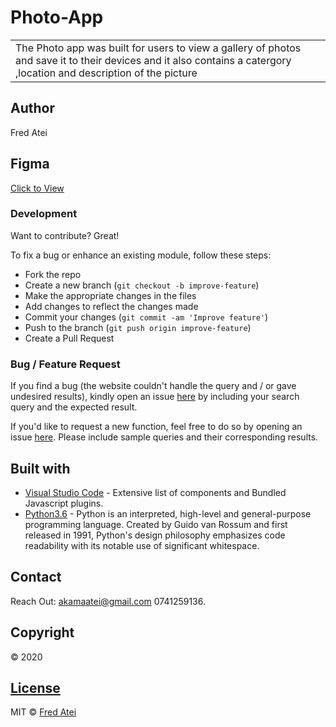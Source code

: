 # Photo-App
<table>
<tr>
<td>
The Photo app was built for users to view a gallery of photos and save it to their devices and it also contains a catergory ,location and description of the picture
</td>
</tr>
</table>

## Author
Fred Atei

## Figma

[Click to View](https://www.figma.com/file/JmaB3FWhAmztAEV1zUyVtP/photo-gallery)

### Development
Want to contribute? Great!

To fix a bug or enhance an existing module, follow these steps:

- Fork the repo
- Create a new branch (`git checkout -b improve-feature`)
- Make the appropriate changes in the files
- Add changes to reflect the changes made
- Commit your changes (`git commit -am 'Improve feature'`)
- Push to the branch (`git push origin improve-feature`)
- Create a Pull Request 

### Bug / Feature Request

If you find a bug (the website couldn't handle the query and / or gave undesired results), kindly open an issue [here](https://fredatei.github.io/Photo-app/issues/new) by including your search query and the expected result.

If you'd like to request a new function, feel free to do so by opening an issue [here](https://fredatei.github.io/Photo-app/issues/new). Please include sample queries and their corresponding results.


## Built with 

- [Visual Studio Code](https://code.visualstudio.com/) - Extensive list of components and  Bundled Javascript plugins.
- [Python3.6](https://www.python.org/) - Python is an interpreted, high-level and general-purpose programming language. Created by Guido van Rossum and first released in 1991, Python's design philosophy emphasizes code readability with its notable use of significant whitespace.

## Contact

Reach Out: akamaatei@gmail.com
           0741259136.   

## Copyright
© 2020

## [License](https://github.com/FredAtei/Photo-app/blob/master/LICENSE)

MIT © [Fred Atei ](https://github.com/FredAtei/Photo-app)